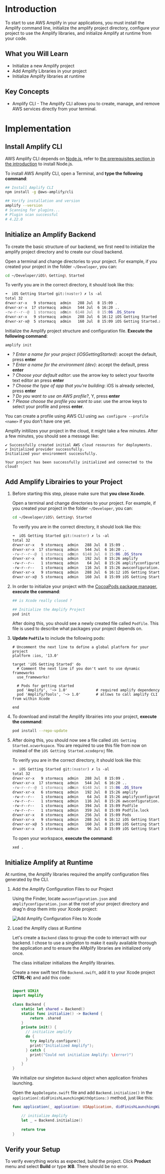 # Introduction 

To start to use AWS Amplify in your applications, you must install the Amplify command line, initialize the amplify project directory, configure your project to use the Amplify libraries, and initialize Amplify at runtime from your code.

## What you Will Learn

- Initialize a new Amplify project
- Add Amplify Libraries in your project 
- Initialize Amplify libraries at runtime

## Key Concepts

- Amplify CLI - The Amplify CLI allows you to create, manage, and remove AWS services directly from your terminal.

# Implementation 

## Install Amplify CLI

AWS Amplify CLI depends on [Node.js](https://nodejs.org/en/), refer to [the prerequisites section in the introduction](/01_introduction.md) to install Node.js.

To install AWS Amplify CLI, open a Terminal, and **type the following command**:

```zsh
## Install Amplify CLI
npm install -g @aws-amplify/cli

## Verify installation and version 
amplify --version
# Scanning for plugins...
# Plugin scan successful
# 4.22.0
```

## Initialize an Amplify Backend

To create the basic structure of our backend, we first need to initialize the amplify project directory and to create our cloud backend.

Open a terminal and change directories to your project. For example, if you created your project in the folder `~/Developer`, you can:

```zsh
cd ~/Developer/iOS\ Getting\ Started
```
To verify you are in the correct directory, it should look like this:
```zsh
➜  iOS Getting Started git:(master) ✗ ls -al
total 32
drwxr-xr-x   9 stormacq  admin   288 Jul  8 15:09 .
drwxr-xr-x  17 stormacq  admin   544 Jul  6 16:20 ..
-rw-r--r--@  1 stormacq  admin  6148 Jul  8 15:06 .DS_Store
drwxr-xr-x   9 stormacq  admin   288 Jul  6 16:12 iOS Getting Started
drwxr-xr-x@  5 stormacq  admin   160 Jul  8 15:09 iOS Getting Started.xcodeproj
```

Initialize the Amplify project structure and configuration file. **Execute the following command**:

```zsh
amplify init 
```

- *? Enter a name for your project (iOSGettingStarted)*: accept the default, press **enter**
- *? Enter a name for the environment (dev)*: accept the default, press **enter**
- *? Choose your default editor*: use the arrow key to select your favorite text editor an press **enter**
- *? Choose the type of app that you're building*: iOS is already selected, press **enter** 
- *? Do you want to use an AWS profile?*, Y, press **enter**
- *? Please choose the profile you want to use*: use the arrow keys to select your profile and press **enter**.

You can create a profile using AWS CLI using `aws configure --profile <name>` if you don't have one yet.

Amplify initilizes your project in the cloud, it might take a few minutes. After a few minutes, you should see a message like:

```
✔ Successfully created initial AWS cloud resources for deployments.
✔ Initialized provider successfully.
Initialized your environment successfully.

Your project has been successfully initialized and connected to the cloud!
```

## Add Amplify Librairies to your Project

1. Before starting this step, please make sure that **you close Xcode**.
   
   Open a terminal and change directories to your project. For example, if you created your project in the folder `~/Developer`, you can:

    ```zsh
    cd ~/Developer/iOS\ Getting\ Started
    ```    

    To verify you are in the correct directory, it should look like this:
    ```zsh
    ➜  iOS Getting Started git:(master) ✗ ls -al
    total 32
    drwxr-xr-x   9 stormacq  admin   288 Jul  8 15:09 .
    drwxr-xr-x  17 stormacq  admin   544 Jul  6 16:20 ..
    -rw-r--r--@  1 stormacq  admin  6148 Jul  8 15:06 .DS_Store
    drwxr-xr-x   6 stormacq  admin   192 Jul  8 15:26 amplify
    -rw-r--r--   1 stormacq  admin    64 Jul  8 15:26 amplifyconfiguration.json
    -rw-r--r--   1 stormacq  admin   116 Jul  8 15:26 awsconfiguration.json
    drwxr-xr-x   9 stormacq  admin   288 Jul  6 16:12 iOS Getting Started
    drwxr-xr-x@  5 stormacq  admin   160 Jul  8 15:09 iOS Getting Started.xcodeproj
    ```

2. In order to initialize your project with the [CocoaPods package manager](https://cocoapods.org/), **execute the command**:

   ```zsh
   ## is Xcode really closed ?

   ## Initialize the Amplify Project
   pod init
   ```

   After doing this, you should see a newly created file called `Podfile`. This file is used to describe what packages your project depends on.

3. **Update `Podfile`** to include the following pods:

    ```
    # Uncomment the next line to define a global platform for your project
    platform :ios, '13.0'

    target 'iOS Getting Started' do
      # Comment the next line if you don't want to use dynamic frameworks
      use_frameworks!

      # Pods for getting started
      pod 'Amplify', '~> 1.0'             # required amplify dependency
      pod 'Amplify/Tools', '~> 1.0'       # allows to call amplify CLI from within Xcode

    end
    ```

4. To download and install the Amplify librairies into your project, **execute the command**:

    ```zsh
    pod install --repo-update
    ```

5. After doing this, you should now see a file called `iOS Getting Started.xcworkspace`. You are required to use this file from now on instead of the `iOS Getting Started.xcodeproj` file.

    To verify you are in the correct directory, it should look like this:
    ```zsh
    ➜  iOS Getting Started git:(master) ✗ ls -al
    total 32
    drwxr-xr-x   9 stormacq  admin   288 Jul  8 15:09 .
    drwxr-xr-x  17 stormacq  admin   544 Jul  6 16:20 ..
    -rw-r--r--@  1 stormacq  admin  6148 Jul  8 15:06 .DS_Store
    drwxr-xr-x   6 stormacq  admin   192 Jul  8 15:26 amplify
    -rw-r--r--   1 stormacq  admin    64 Jul  8 15:26 amplifyconfiguration.json
    -rw-r--r--   1 stormacq  admin   116 Jul  8 15:26 awsconfiguration.json
    -rw-r--r--   1 stormacq  admin   394 Jul  8 15:09 Podfile
    -rw-r--r--   1 stormacq  admin   359 Jul  8 15:09 Podfile.lock
    drwxr-xr-x   8 stormacq  admin   256 Jul  8 15:09 Pods
    drwxr-xr-x   9 stormacq  admin   288 Jul  6 16:12 iOS Getting Started
    drwxr-xr-x@  5 stormacq  admin   160 Jul  8 15:09 iOS Getting Started.xcodeproj
    drwxr-xr-x   3 stormacq  admin    96 Jul  8 15:09 iOS Getting Started.xcworkspace
    ```

    To open your workspace, **execute the command**:

    ```zsh
    xed .
    ```

## Initialize Amplify at Runtime

At runtime, the Amplify libraries required the amplify configuration files generated by the CLI.

1. Add the Amplify Configuration Files to our Project

    Using the Finder, locate `awsconfiguration.json` and `amplifyconfiguration.json` at the root of your project directory and drag'n drop them into your Xcode project:

    ![Add Amplify Configuration Files to Xcode](img/03_10.gif)

2. Load the Amplify class at Runtime 

    Let's create a `Backend` class to group the code to interract with our backend. I chose to use a singleton to make it easily available thorough the application and to ensure the AMplify libraries are initialized only once.

    The class initializer initializes the Amplify librairies.

    Create a new swift text file `Backend.swift`, add it to your Xcode project (**CTRL-N**) and add this code:

    ```swift

    import UIKit
    import Amplify

    class Backend {
        static let shared = Backend()
        static func initialize() -> Backend {
            return .shared
        }
        private init() {
          // initialize amplify
          do {
            try Amplify.configure()
            print("Initialized Amplify");
          } catch {
            print("Could not initialize Amplify: \(error)")
          }
        }
    }
    ```

    We initialize our singleton `Backend` object when application finishes launching.

    Open the `AppDelegate.swift` file and add `Backend.initialize()` in the `application(:didFinishLaunchingWithOptions:)` method, just like this:
    ```swift
    func application(_ application: UIApplication, didFinishLaunchingWithOptions launchOptions: [UIApplication.LaunchOptionsKey: Any]?) -> Bool {

        // initialize Amplify
        let _ = Backend.initialize()
        
        return true
    }
    ```

## Verify your Setup

To verify everything works as expected, build the project. Click **Product** menu and select **Build** or type **&#8984;B**. There should be no error.